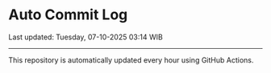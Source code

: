 # Auto Commit Log

Last updated: Tuesday, 07-10-2025 03:14 WIB

---

This repository is automatically updated every hour using GitHub Actions.
